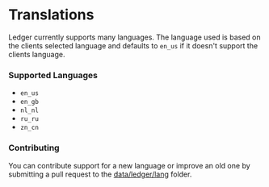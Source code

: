 # Translations
Ledger currently supports many languages.
The language used is based on the clients selected language and defaults to `en_us` if it doesn't support the clients language.

### Supported Languages
- `en_us`
- `en_gb`
- `nl_nl`
- `ru_ru`
- `zn_cn`

### Contributing
You can contribute support for a new language or improve an old one by submitting a pull request to the [data/ledger/lang](https://github.com/QuiltServerTools/Ledger/tree/master/src/main/resources/data/ledger/lang) folder.